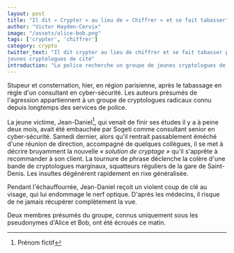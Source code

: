 ```yaml
---
layout: post
title: "Il dit « Crypter » au lieu de « Chiffrer » et se fait tabasser"
author: "Victor Hayden-Cervix"
image: "/assets/alice-bob.png"
tags: ['crypter', 'chiffrer']
category: crypto
twitter_text: "Il dit crypter au lieu de chiffrer et se fait tabasser par des
jeunes cryptologues de cité"
introduction: "La police recherche un groupe de jeunes cryptologues de cité."
---
```


Stupeur et consternation, hier, en région parisienne, après le tabassage
en règle d'un consultant en cyber-sécurité. Les auteurs présumés de
l'agression appartiennent à un groupe de cryptologues radicaux
connu depuis longtemps des services de police.

La jeune victime, Jean-Daniel[^1], qui venait de finir ses études il y a à peine
deux mois, avait été embauchée par Sogeti comme consultant senior
en cyber-sécurité. Samedi dernier, alors qu'il rentrait passablement
éméché d'une réunion de direction, accompagné de quelques collègues,
il se met à décrire bruyamment la nouvelle *« solution de cryptage »*
qu'il s'apprête à recommander à son client. La tournure de phrase
déclenche la colère d'une bande de cryptologues marginaux, squatteurs
réguliers de la gare de Saint-Denis. Les insultes dégénèrent rapidement
en rixe généralisée. 

Pendant l'échauffourrée, Jean-Daniel reçoit un violent coup de clé au
visage, qui lui endommage le nerf optique. D'après les médecins,
il risque de ne jamais récupérer complètement la vue.

Deux membres présumés du groupe, connus uniquement sous les pseudonymes
d'Alice et Bob, ont été écroués ce matin.

[^1]: Prénom fictif
